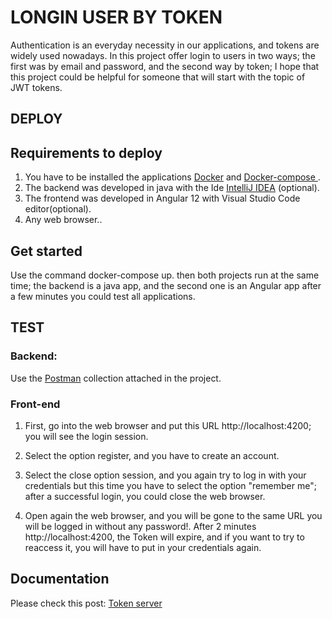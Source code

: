 # LONGIN USER BY TOKEN 
Authentication is an everyday necessity in our applications,
and tokens are widely used nowadays. In this project offer login to users in two ways; the first was by email and password, and the second way by token; I hope that this project could be helpful for someone that will start with the topic of JWT tokens.

## DEPLOY

## Requirements to deploy 
1. You have to be installed the applications <a href="https://docs.docker.com/get-docker/"> Docker</a> and <a href="https://docs.docker.com/compose/install/"> Docker-compose </a>.
2. The backend was developed in java with the Ide <a href="https://www.jetbrains.com/idea/download/#section=windows"> IntelliJ IDEA</a> (optional).
3. The frontend was developed in Angular 12 with Visual Studio Code editor(optional).
4. Any web browser..

## Get started
Use the command docker-compose up. then both projects run at the same time; the backend is a java app, and the second one is an Angular app after a few minutes you could test all applications.

## TEST

### Backend: 
Use the <a href="https://github.com/lectrapb/tokenServer/tree/main/Postman" target="_blank">Postman</a>
collection attached in the project.
### Front-end 
1. First, go into the web browser and put this URL http://localhost:4200; you will see the login session.

2. Select the option register, and you have to create an account.

3. Select the close option session, and you again try to log in with your credentials but this time you have to select the option "remember me"; after a successful login, you could close the web browser.

4. Open again the web browser, and you will be gone to the same URL you will be logged in without any password!. After 2 minutes http://localhost:4200, the Token will expire, and if you want to try to reaccess it, you will have to put in your credentials again.

## Documentation
Please check this post:
<a href="https://thinksprograms.blogspot.com/" target="_blank">Token server</a>

